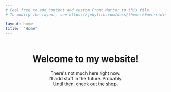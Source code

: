 ```yaml
---
# Feel free to add content and custom Front Matter to this file.
# To modify the layout, see https://jekyllrb.com/docs/themes/#overriding-theme-defaults

layout: home
title:  "Home"
---
```



<div style="text-align: center;margin-top: 4em;">
	<h1>Welcome to my website!</h1>
	<p>
		There's not much here right now. <br>
		I'll add stuff in the future. Probably. <br>
		Until then, check out <a href="https://shop.dyemofo.com/">the shop</a>.
	</p>
</div>